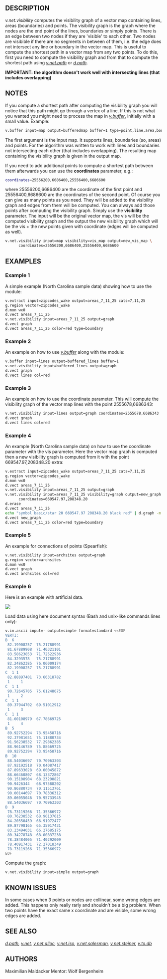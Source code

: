 ## DESCRIPTION

*v.net.visibility* computes the visibility graph of a vector map
containing lines, areas (boundaries) and points. The visibility graph is
the graph where the nodes are the end point of the lines, boundaries or
simply points. There is an edge between two nodes if they are 'visible'
to each other. Two nodes are visibible if there are no segments in
between of them, i.e. the edge does not intersect any line or boundary
in the vector map. This is useful to compute the shortest path in a
vector map from any two points. To do this, first you need to compute
the visibility graph and from that to compute the shortest path using
*[v.net.path](v.net.path.md)* or *[d.path](d.path.md)*.

**IMPORTANT: the algorithm doesn't work well with intersecting lines
(that includes overlapping)**

## NOTES

If you compute a shortest path after computing the visibility graph you
will notice that this path might go through a vertex of a line. If this
is not what you wanted you might need to process the map in
*[v.buffer](v.buffer.md)*, initially with a small value. Example:

```bash
v.buffer input=map output=bufferedmap buffer=1 type=point,line,area,boundary
```

The first argument is the input map. It supports lines, boundaries (so,
areas) and points. For the algorithm was written to work with lines and
boundaries not intersecting each other (that includes overlapping).
The resulting map containing the visibility graph is given in the output
map.

If you need to add additional points to compute a shortest path between
them afterwards you can use the **coordinates** parameter, e.g.:

```bash
coordinates=25556200,6686400,25556400,6686600
```

where 25556200,6686400 are the coordinate of the first point and
25556400,6686600 are the coordinates of the second point. Of course you
can give as many points as you need. They will be added to the
visibility graph and edges from them will be computed. You can always
add those points after computing the visibility graph. Simply use the
**visibility** parameter. The input will be the original vector map, the
vis will be the computed visibility graph and the output the new
visibility graph which will be the vis + the new points given with
coordinate (edges will be computed as well).

```bash
v.net.visibility input=map visibility=vis_map output=new_vis_map \
      coordinates=25556200,6686400,25556400,6686600
```

## EXAMPLES

### Example 1

A simple example (North Carolina sample data) showing how to use the
module:

```bash
v.extract input=zipcodes_wake output=areas_7_11_25 cats=7,11,25
g.region vector=zipcodes_wake
d.mon wx0
d.vect areas_7_11_25
v.net.visibility input=areas_7_11_25 output=graph
d.vect graph
d.vect areas_7_11_25 color=red type=boundary
```

### Example 2

An example on how to use *[v.buffer](v.buffer.md)* along with the
module:

```bash
v.buffer input=lines output=buffered_lines buffer=1
v.net.visibility input=buffered_lines output=graph
d.vect graph
d.vect lines col=red
```

### Example 3

An example on how to use the coordinate parameter. This will compute the
visibility graph of the vector map lines with the point 2555678,6686343:

```bash
v.net.visibility input=lines output=graph coordinates=2555678,6686343
d.vect graph
d.vect lines col=red
```

### Example 4

An example (North Carolina sample data) on how to use the coordinate
parameter with the vis parameter. Here the vector map graph is computed
then a new visibility graph is computed from it with the point
669547.97,208348.20 extra:

```bash
v.extract input=zipcodes_wake output=areas_7_11_25 cats=7,11,25
g.region vector=zipcodes_wake
d.mon wx0
d.vect areas_7_11_25
v.net.visibility input=areas_7_11_25 output=graph
v.net.visibility input=areas_7_11_25 visibility=graph output=new_graph \
      coordinates=669547.97,208348.20
d.erase
d.vect areas_7_11_25
echo "symbol basic/star 20 669547.97 208348.20 black red" | d.graph -m
d.vect new_graph
d.vect areas_7_11_25 color=red type=boundary
```

### Example 5

An example for connections of points (Spearfish):

```bash
v.net.visibility input=archsites output=graph
g.region vector=archsites
d.mon wx0
d.vect graph
d.vect archsites col=red
```

### Example 6

Here is an example with artificial data.

![](v_net_visibility.png)

Load data using here document syntax (Bash and unix-like commands lines
only):

```bash
v.in.ascii input=- output=simple format=standard <<EOF
VERTI:
B  6
 82.19908257  75.21788991
 81.67889908  71.40321101
 83.58623853  71.72522936
 84.3293578   75.21788991
 82.24862385  76.06009174
 82.19908257  75.21788991
C  1 1
 82.88897401  73.66318782
 1     1
C  1 1
 90.72645705  75.61248675
 1     2
C  1 1
 89.37944702  69.51012912
 1     3
C  1 1
 81.60108979  67.78669725
 1     4
B  5
 89.92752294  73.95458716
 92.37981651  75.11880734
 91.56238532  77.29862385
 88.96146789  75.88669725
 89.92752294  73.95458716
B  10
 88.54036697  70.70963303
 87.92192518  70.04087417
 87.89633028  69.00045872
 88.66460807  68.13372867
 90.15108904  68.23290821
 90.9426344   68.97588202
 90.86880734  70.11513761
 90.00144697  70.78336312
 89.06055046  70.95733945
 88.54036697  70.70963303
B  9
 78.73119266  71.35366972
 80.76238532  68.90137615
 84.20550459  66.91972477
 89.87798165  65.35917431
 83.23494031  66.27685175
 80.34278748  68.00837238
 78.38484005  71.40292009
 78.40917431  72.27018349
 78.73119266  71.35366972
EOF
```

Compute the graph:

```bash
v.net.visibility input=simple output=graph
```

## KNOWN ISSUES

In some cases when 3 points or nodes are collinear, some wrong edges are
added. This happens only really rarly and shouldn't be a big problem.
When two points have the exact same x coordinate and are visible, some
wrong edges are added.

## SEE ALSO

*[d.path](d.path.md), [v.net](v.net.md), [v.net.alloc](v.net.alloc.md),
[v.net.iso](v.net.iso.md), [v.net.salesman](v.net.salesman.md),
[v.net.steiner](v.net.steiner.md), [v.to.db](v.to.db.md)*

## AUTHORS

Maximilian Maldacker
Mentor: Wolf Bergenheim
